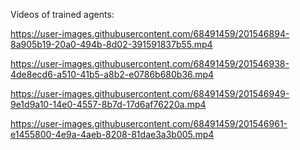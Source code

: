 Videos of trained agents:

https://user-images.githubusercontent.com/68491459/201546894-8a905b19-20a0-494b-8d02-391591837b55.mp4


https://user-images.githubusercontent.com/68491459/201546938-4de8ecd6-a510-41b5-a8b2-e0786b680b36.mp4


https://user-images.githubusercontent.com/68491459/201546949-9e1d9a10-14e0-4557-8b7d-17d6af76220a.mp4


https://user-images.githubusercontent.com/68491459/201546961-e1455800-4e9a-4aeb-8208-81dae3a3b005.mp4

